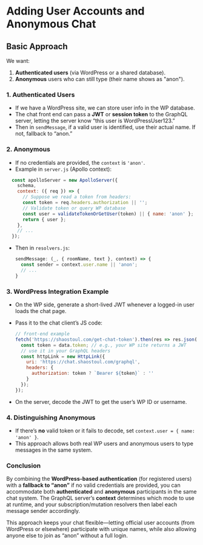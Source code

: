 # Adding User Accounts and Anonymous Chat

## Basic Approach
We want:
1. **Authenticated users** (via WordPress or a shared database).
2. **Anonymous** users who can still type (their name shows as "anon").

### 1. Authenticated Users
- If we have a WordPress site, we can store user info in the WP database. 
- The chat front end can pass a **JWT** or **session token** to the GraphQL server, letting the server know “this user is WordPressUser123.”
- Then in `sendMessage`, if a valid user is identified, use their actual name. If not, fallback to “anon.”

### 2. Anonymous
- If no credentials are provided, the `context` is `'anon'`.
- Example in `server.js` (Apollo context):
```js
  const apolloServer = new ApolloServer({
    schema,
    context: ({ req }) => {
      // Suppose we read a token from headers:
      const token = req.headers.authorization || '';
      // Validate token or query WP database
      const user = validateTokenOrGetUser(token) || { name: 'anon' };
      return { user };
    },
    // ...
  });
```

- Then in `resolvers.js`:
    
    ```js
    sendMessage: (_, { roomName, text }, context) => {
      const sender = context.user.name || 'anon';
      // ...
    }
    ```
    

### 3. WordPress Integration Example

- On the WP side, generate a short-lived JWT whenever a logged-in user loads the chat page.
- Pass it to the chat client’s JS code:
    
    ```js
    // front-end example
    fetch('https://shaostoul.com/get-chat-token').then(res => res.json()).then(data => {
      const token = data.token; // e.g., your WP site returns a JWT
      // use it in your GraphQL headers
      const httpLink = new HttpLink({
        uri: 'https://chat.shaostoul.com/graphql',
        headers: {
          authorization: token ? `Bearer ${token}` : ''
        }
      });
    });
    ```
    
- On the server, decode the JWT to get the user’s WP ID or username.

### 4. Distinguishing Anonymous

- If there’s **no** valid token or it fails to decode, set `context.user = { name: 'anon' }`.
- This approach allows both real WP users and anonymous users to type messages in the same system.

### Conclusion

By combining the **WordPress-based authentication** (for registered users) with a **fallback to “anon”** if no valid credentials are provided, you can accommodate both **authenticated** and **anonymous** participants in the same chat system. The GraphQL server’s **context** determines which mode to use at runtime, and your subscription/mutation resolvers then label each message sender accordingly.

This approach keeps your chat flexible—letting official user accounts (from WordPress or elsewhere) participate with unique names, while also allowing anyone else to join as “anon” without a full login.